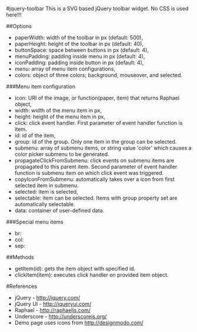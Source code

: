 #jquery-toolbar
This is a SVG based jQuery toolbar widget. No CSS is used here!!!

##Options
* paperWidth: width of the toolbar in px (default: 500),
* paperHeight: height of the toolbar in px (default: 40),
* buttonSpace: space between buttons in px (default: 4),
* menuPadding: padding inside menu in px (default: 4),
* iconPadding: padding inside button in px (default: 4),
* menu: array of menu item configurations,
* colors: object of three colors; background, mouseover, and selected. 

###Menu item configuration
* icon: URI of the image, or function(paper, item) that returns Raphael 
object,
* width: width of the menu item in px,
* height: height of the menu item in px,
* click: click event handler. First parameter of event handler function is item.
* id: id of the item,
* group: id of the group. Only one item in the group can be selected.
* submenu: array of submenu items, or string value 'color' which causes a color
picker submenu to be generated.
* propagateClickFromSubmenu: click events on submenu items are propagated 
to this parent item. Second parameter of event handler function is submenu item 
on which click event was triggered.
* copyIconFromSubmenu: automatically takes over a icon from first selected item 
in submenu. 
* selected: item is selected,
* selectable: item can be selected. Items with group property set are 
automatically selectable.
* data: container of user-defined data.

###Special menu items
* br: 
* col:
* sep:

##Methods
* getItem(id): gets the item object with specified id.
* clickItem(item): executes click handler on provided item object.

#References
* jQuery - http://jquery.com/
* jQuery UI - http://jqueryui.com/
* Raphael - http://raphaeljs.com/
* Underscore - http://underscorejs.org/
* Demo page uses icons from http://designmodo.com/

